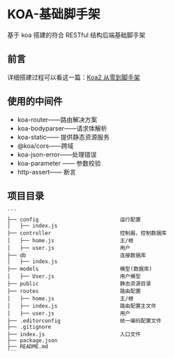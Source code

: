 # KOA-基础脚手架

基于 koa 搭建的符合 RESTful 结构后端基础脚手架

## 前言

详细搭建过程可以看这一篇：[Koa2 从零到脚手架](https://blog.azhubaby.com/2021/08/24/2021-08-24-Koa2%E4%BB%8E%E9%9B%B6%E5%88%B0%E8%84%9A%E6%89%8B%E6%9E%B6/)

## 使用的中间件

- koa-router——路由解决方案
- koa-bodyparser——请求体解析
- koa-static—— 提供静态资源服务
- @koa/cors——跨域
- koa-json-error——处理错误
- koa-parameter —— 参数校验
- http-assert—— 断言

## 项目目录

````
```
├── config                          运行配置
│   ├── index.js
├── controller                      控制器，控制数据库
│   ├── home.js                     主/根
│   ├── user.js                     用户
├── db                              连接数据库
│   ├── index.js
├── models                          模型(数据库)
│   ├── User.js                     用户模型
├── public                          静态资源目录
├── routes                          路由配置
│   ├── home.js                     主/根
│   ├── index.js                    路由配置主文件
│   ├── user.js                     用户
├── .editorconfig                   统一编码配置文件
├── .gitignore
├── index.js                        入口文件
├── package.json
├── README.md
```
````
